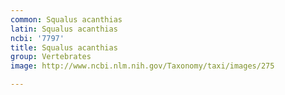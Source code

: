 ```yaml
---
common: Squalus acanthias
latin: Squalus acanthias
ncbi: '7797'
title: Squalus acanthias
group: Vertebrates
image: http://www.ncbi.nlm.nih.gov/Taxonomy/taxi/images/275

---
```

